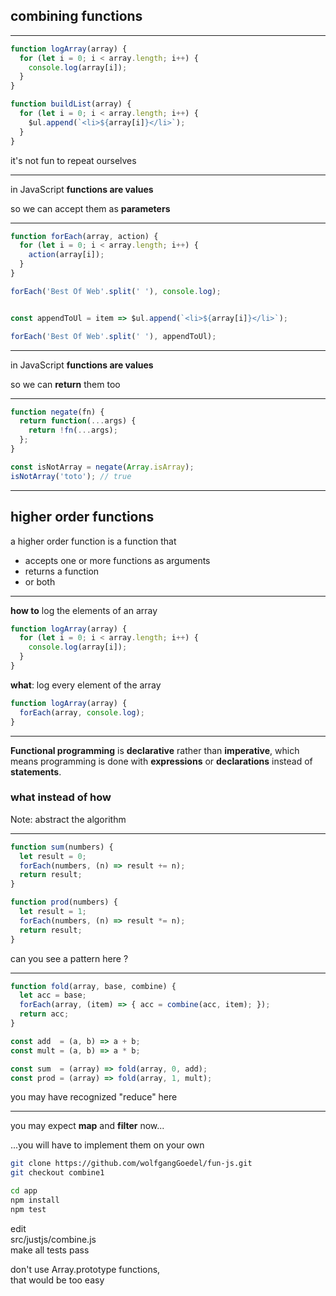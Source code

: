 ## combining functions

---

````js
function logArray(array) {
  for (let i = 0; i < array.length; i++) {
    console.log(array[i]);
  }
}

function buildList(array) {
  for (let i = 0; i < array.length; i++) {
    $ul.append(`<li>${array[i]}</li>`);
  }
}
````

it's not fun to repeat ourselves<!-- .element: class="fragment" -->

---

in JavaScript **functions are values**

so we can accept them as **parameters**

---

````js
function forEach(array, action) {
  for (let i = 0; i < array.length; i++) {
    action(array[i]);
  }
}

forEach('Best Of Web'.split(' '), console.log);


const appendToUl = item => $ul.append(`<li>${array[i]}</li>`);

forEach('Best Of Web'.split(' '), appendToUl);
````

---

in JavaScript **functions are values**

so we can **return** them too

---

````js
function negate(fn) {
  return function(...args) {
    return !fn(...args);
  };
}

const isNotArray = negate(Array.isArray);
isNotArray('toto'); // true
````

---

## higher order functions

a higher order function is a function that
- accepts one or more functions as arguments<!-- .element: class="fragment" -->
- returns a function<!-- .element: class="fragment" -->
- or both<!-- .element: class="fragment" -->

---

**how to** log the elements of an array
````js
function logArray(array) {
  for (let i = 0; i < array.length; i++) {
    console.log(array[i]);
  }
}
````

**what**: log every element of the array
````js
function logArray(array) {
  forEach(array, console.log);
}
````

---

**Functional programming** is **declarative** rather than **imperative**, which means programming is done with **expressions** or **declarations** instead of **statements**.

### **what** instead of **how**

Note: abstract the algorithm

---

````js
function sum(numbers) {
  let result = 0;
  forEach(numbers, (n) => result += n);
  return result;
}

function prod(numbers) {
  let result = 1;
  forEach(numbers, (n) => result *= n);
  return result;
}
````
can you see a pattern here ?<!-- .element: class="fragment" -->

---

````js
function fold(array, base, combine) {
  let acc = base;
  forEach(array, (item) => { acc = combine(acc, item); });
  return acc;
}

const add  = (a, b) => a + b;
const mult = (a, b) => a * b;

const sum  = (array) => fold(array, 0, add);
const prod = (array) => fold(array, 1, mult);
````
you may have recognized "reduce" here<!-- .element: class="fragment" -->

---

you may expect **map** and **filter** now...

...you will have to implement them on your own<!-- .element: class="fragment" -->

````bash
git clone https://github.com/wolfgangGoedel/fun-js.git
git checkout combine1

cd app
npm install
npm test
````
<!-- .element: class="fragment" -->

edit<br>
src/justjs/combine.js<br>
make all tests pass
<!-- .element: class="fragment" -->

don't use Array.prototype functions,<br>
that would be too easy
<!-- .element: class="fragment" -->

